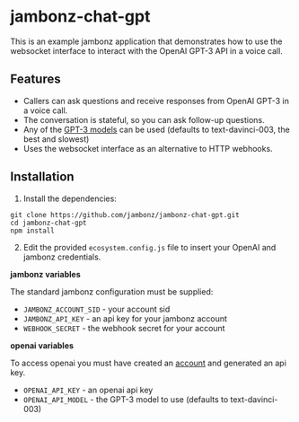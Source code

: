 # jambonz-chat-gpt

This is an example jambonz application that demonstrates how to use the websocket interface to interact with the OpenAI GPT-3 API in a voice call.

## Features

- Callers can ask questions and receive responses from OpenAI GPT-3 in a voice call.
- The conversation is stateful, so you can ask follow-up questions.
- Any of the [GPT-3 models](https://beta.openai.com/docs/models/gpt-3) can be used (defaults to text-davinci-003, the best and slowest)
- Uses the websocket interface as an alternative to HTTP webhooks.

## Installation

1. Install the dependencies:

```shell
git clone https://github.com/jambonz/jambonz-chat-gpt.git
cd jambonz-chat-gpt
npm install
```

2. Edit the provided `ecosystem.config.js` file to insert your OpenAI and jambonz credentials.  

**jambonz variables**

The standard jambonz configuration must be supplied:
- `JAMBONZ_ACCOUNT_SID` - your account sid
- `JAMBONZ_API_KEY` - an api key for your jambonz account
- `WEBHOOK_SECRET` - the webhook secret for your account

**openai variables**

To access openai you must have created an [account](https://openai.com/api/) and generated an api key.
- `OPENAI_API_KEY` - an openai api key
- `OPENAI_API_MODEL` - the GPT-3 model to use (defaults to text-davinci-003)
